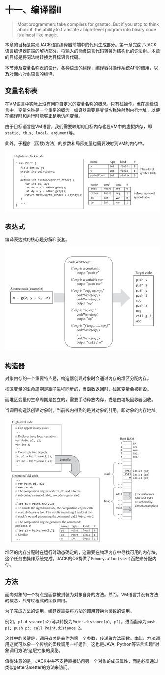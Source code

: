 # 十一、编译器II

> Most programmers take compilers for granted. But if you stop to think about it, the ability to translate a high-level program into binary code is almost like magic.

本章的目标是实现JACK语言编译器前端中的代码生成部分。第十章完成了JACK语言编译器前端的解析部分，将输入的高级语言代码转换为结构化的词法树。本章的目标是将词法树转换为目标语言代码。

本节涉及变量名称表的设计，各种语法的翻译，编译器对操作系统API的调用，以及对面向对象语言的编译。

## 变量名称表

在VM语言中实际上没有用户自定义的变量名称的概念，只有栈操作。但在高级语言中，变量名称是一个重要的概念。编译器需要将变量名称映射到内存地址，以便在编译时和运行时能够正确地访问变量。

由于目标语言是VM语言，我们需要映射的目标内存也是VM中的虚拟内存，即`static`、`this`、`local`、`argument`等。

此外，子程序（函数/方法）的参数和局部变量也需要映射到VM的内存中。

![alt text](../images/Ch1101_variables.png)

## 表达式

编译表达式的核心是分解和嵌套。

![alt text](../images/Ch1102_expression.png)

## 构造器

对象内存的一个重要特点是，构造器创建对象时会通过内存的堆区分配内存。

栈区变量的生命周期是跟子进程同步的，当函数返回时，栈区变量会被销毁。

而堆区变量的生命周期是独立的，需要手动释放内存，或是由垃圾回收器回收。

当调用构造器创建对象时，当前栈内得到的是对对象的引用，即对象的内存地址。

![alt text](../images/Ch1103_object.png)

堆区的内存分配时在运行时动态确定的，这需要在物理内存中寻找可用的内存块，这个任务由操作系统完成。JACK的OS提供了`Memory.alloc(size)`函数来分配内存。

## 方法

面向对象的一个特点是函数被封装为对象自身的方法。然而，VM语言并没有方法的概念，只有过程式的函数调用。

为了完成方法的调用，编译器需要将方法的调用转换为函数的调用。

例如，`p1.distance(p2)`可以转换为`Point.distance(p1, p2)`，进而翻译为`push p1; push p2; call Point.distance 2`。

这其中的关键是，调用者总是会作为第一个参数，传递给方法函数。由此，方法调用这就可以像一个传统的函数调用一样运作。这也是JAVA, Python等语言实现“对象调用方法”这层抽象的奥秘。

值得注意的是，JACK中并不支持直接访问另一个对象的成员属性，而是必须通过类似getter和setter的方法来访问。